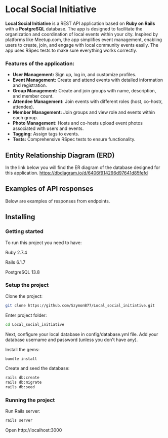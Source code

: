 # Local Social Initiative 
**Local Social Initiative** is a REST API application based on **Ruby on Rails** with a **PostgreSQL** database. The app is designed to facilitate the organization and coordination of local events within your city. Inspired by platforms like Meetup.com, the app simplifies event management, enabling users to create, join, and engage with local community events easily. The app uses RSpec tests to make sure everything works correctly.

### Features of the application:

- **User Management:** Sign up, log in, and customize profiles.
- **Event Management:** Create and attend events with detailed information and registration.
- **Group Management:** Create and join groups with name, description, and member count.
- **Attendee Management:** Join events with different roles (host, co-hostr, attendee).
- **Member Management:** Join groups and view role and events within each group.
- **Photo Management:** Hosts and co-hosts upload event photos associated with users and events.
- **Tagging:** Assign tags to events.
- **Tests:** Comprehensive RSpec tests to ensure functionality.

## Entity Relationship Diagram (ERD)
In the link below you will find the ER diagram of the database designed for this application. 
https://dbdiagram.io/d/6406f914296d97641d85fefd

## Examples of API responses
Below are examples of responses from endpoints.

## Installing

### Getting started

To run this project you need to have:

Ruby 2.7.4

Rails 6.1.7

PostgreSQL 13.8

### Setup the project
Clone the project:
``` bash
git clone https://github.com/SzymonB77/Local_social_initiative.git
```

Enter project folder:
``` bash
cd Local_social_initiative
```

Next, configure your local database in config/database.yml file. Add your database username and password (unless you don't have any).

Install the gems:
``` bash
bundle install
```

Create and seed the database:
``` bash
rails db:create 
rails db:migrate
rails db:seed
```

### Running the project

Run Rails server:
```bash
rails server
```
Open http://localhost:3000
